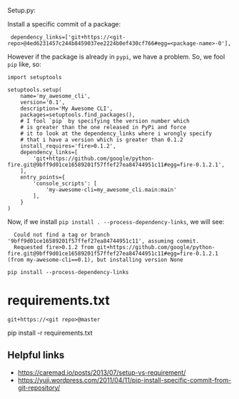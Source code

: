 Setup.py:

Install a specific commit of a package:

```
 dependency_links=['git+https://<git-repo>@4ed6231457c244b8459037ee2224b0ef430cf766#egg=<package-name>-0'],
 ```
 
However if the package is already in `pypi`, we have a problem. So, we fool `pip` like, so:

```
import setuptools

setuptools.setup(
    name='my_awesome_cli',
    version='0.1',
    description='My Awesome CLI',
    packages=setuptools.find_packages(),
    # I fool `pip` by specifying the version number which
    # is greater than the one released in PyPi and force
    # it to look at the dependency_links where i wrongly specify
    # that i have a version which is greater than 0.1.2
    install_requires='fire>0.1.2',
    dependency_links=[
        'git+https://github.com/google/python-fire.git@9bff9d01ce16589201f57ffef27ea84744951c11#egg=fire-0.1.2.1',
    ],
    entry_points={
        'console_scripts': [
            'my-awesome-cli=my_awesome_cli.main:main'
        ],
    }
)

```

Now, if we install `pip install . --process-dependency-links`, we will see:

```
  Could not find a tag or branch '9bff9d01ce16589201f57ffef27ea84744951c11', assuming commit.
  Requested fire>0.1.2 from git+https://github.com/google/python-fire.git@9bff9d01ce16589201f57ffef27ea84744951c11#egg=fire-0.1.2.1 (from my-awesome-cli==0.1), but installing version None
```
 
 ```
 pip install --process-dependency-links
 ```
 
 
# requirements.txt

```
git+https://<git repo>@master
```

pip install -r requirements.txt


## Helpful links

- https://caremad.io/posts/2013/07/setup-vs-requirement/
- https://yuji.wordpress.com/2011/04/11/pip-install-specific-commit-from-git-repository/
